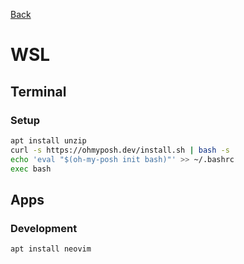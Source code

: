 [Back](README.md)

# WSL

## Terminal

### Setup

```bash
apt install unzip
curl -s https://ohmyposh.dev/install.sh | bash -s
echo 'eval "$(oh-my-posh init bash)"' >> ~/.bashrc
exec bash
```

## Apps

### Development

```bash
apt install neovim
```
